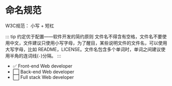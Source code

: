 # 命名规范

W3C规范： 小写 + 短杠

::: tip 约定优于配置——软件开发的简约原则
文件名不得含有空格，文件名不要使用中文，文件建议只使用小写字母，为了醒目，某些说明文件的文件名，可以使用大写字母，比如 README，LICENSE。文件名包含多个单词时，单词之间建议使用半角的连词线(`-`)分隔。
:::

- :white_check_mark:  Front-end Web developer
- :white_large_square:  Back-end Web developer
- :white_large_square:  Full stack Web developer
